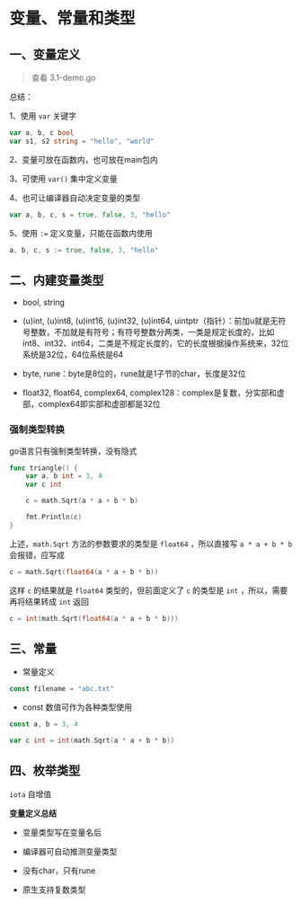 # 变量、常量和类型

## 一、变量定义

> 查看 3.1-demo.go

总结：

1、使用 `var` 关键字

```go
var a, b, c bool
var s1, s2 string = "hello", "world"
```

2、变量可放在函数内，也可放在main包内

3、可使用 `var()` 集中定义变量

4、也可让编译器自动决定变量的类型

```go
var a, b, c, s = true, false, 3, "hello"
```

5、使用 `:=` 定义变量，只能在函数内使用

```go
a, b, c, s := true, false, 3, "hello"
```

## 二、内建变量类型

- bool, string

- (u)int, (u)int8, (u)int16, (u)int32, (u)int64, uintptr（指针）：前加u就是无符号整数，不加就是有符号；有符号整数分两类，一类是规定长度的，比如int8、int32、int64，二类是不规定长度的，它的长度根据操作系统来，32位系统是32位，64位系统是64

- byte, rune：byte是8位的，rune就是1子节的char，长度是32位

- float32, float64, complex64, complex128：complex是复数，分实部和虚部，complex64即实部和虚部都是32位

### 强制类型转换

go语言只有强制类型转换，没有隐式

```go
func triangle() {
    var a, b int = 3, 4
    var c int

    c = math.Sqrt(a * a + b * b)

    fmt.Println(c)
}
```

上述，`math.Sqrt` 方法的参数要求的类型是 `float64` ，所以直接写 `a * a + b * b` 会报错，应写成

```go
c = math.Sqrt(float64(a * a + b * b))
```

这样 `c` 的结果就是 `float64` 类型的，但前面定义了 `c` 的类型是 `int` ，所以，需要再将结果转成 `int` 返回

```go
c = int(math.Sqrt(float64(a * a + b * b)))
```

## 三、常量

- 常量定义

```go
const filename = "abc.txt"
```

- const 数值可作为各种类型使用

```go
const a, b = 3, 4

var c int = int(math.Sqrt(a * a + b * b))
```

## 四、枚举类型

`iota` 自增值

**变量定义总结**

- 变量类型写在变量名后

- 编译器可自动推测变量类型

- 没有char，只有rune

- 原生支持复数类型